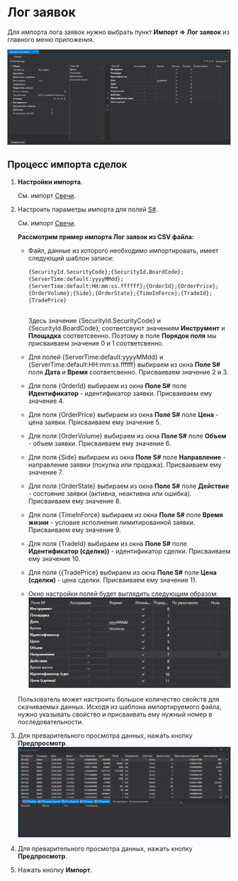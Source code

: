 # Лог заявок

Для импорта лога заявок нужно выбрать пункт **Импорт \=\> Лог заявок** из главного меню приложения.

![hydra import orderlog](../../../images/hydra_import_orderlog.png)

## Процесс импорта сделок

1. **Настройки импорта**.

   См. импорт [Свечи](candles.md).
2. Настроить параметры импорта для полей [S\#](../../api.md).

   См. импорт [Свечи](candles.md).

   **Рассмотрим пример импорта Лог заявок из CSV файла:**
   - Файл, данные из которого необходимо импортировать, имеет следующий шаблон записи:

     ```none
     {SecurityId.SecurityCode};{SecurityId.BoardCode};{ServerTime:default:yyyyMMdd};{ServerTime:default:HH:mm:ss.ffffff};{OrderId};{OrderPrice};{OrderVolume};{Side};{OrderState};{TimeInForce};{TradeId};{TradePrice}
     	  				
     ```

     Здесь значение {SecurityId.SecurityCode} и {SecurityId.BoardCode}, соответсвуют значениям **Инструмент** и **Площадка** соответсвенно. Поэтому в поле **Порядок поля** мы присваиваем значение 0 и 1 соответсвенно.
   - Для полей {ServerTime:default:yyyyMMdd} и {ServerTime:default:HH:mm:ss.ffffff} выбираем из окна **Поле S\#** поля **Дата** и **Время** соответсвенно. Присваиваем значение 2 и 3.
   - Для поля {OrderId} выбираем из окна **Поле S\#** поле **Идентификатор** \- идентификатор заявки. Присваиваем ему значение 4.
   - Для поля {OrderPrice} выбираем из окна **Поле S\#** поле **Цена** \- цена заявки. Присваиваем ему значение 5.
   - Для поля {OrderVolume} выбираем из окна **Поле S\#** поле **Объем** \- объем заявки. Присваиваем ему значение 6.
   - Для поля {Side} выбираем из окна **Поле S\#** поле **Направление** \- направление заявки (покупка или продажа). Присваиваем ему значение 7.
   - Для поля {OrderState} выбираем из окна **Поле S\#** поле **Действие** \- состояние заявки (активна, неактивна или ошибка). Присваиваем ему значение 8.
   - Для поля {TimeInForce} выбираем из окна **Поле S\#** поле **Время жизни** \- условие исполнения лимитированной заявки. Присваиваем ему значение 9.
   - Для поля {TradeId} выбираем из окна **Поле S\#** поле **Идентификатор (сделки))** \- идентификатор сделки. Присваиваем ему значение 10.
   - Для поля {{TradePrice} выбираем из окна **Поле S\#** поле **Цена (сделки)** \- цена сделки. Присваиваем ему значение 11.
   - Окно настройки полей будет выглядить следующим образом:![hydra import prop orderlog](../../../images/hydra_import_prop_orderlog.png)

   Пользователь может настроить большое количество свойств для скачиваемых данных. Исходя из шаблона импортируемого файла, нужно указывать свойство и присваивать ему нужный номер в последовательности. 
3. Для преварительного просмотра данных, нажать кнопку **Предпросмотр**.![hydra import preview orderlog](../../../images/hydra_import_preview_orderlog.png)
4. Для преварительного просмотра данных, нажать кнопку **Предпросмотр**.
5. Нажать кнопку **Импорт**.
